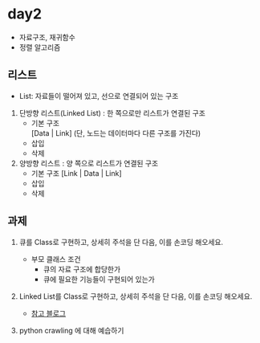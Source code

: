 # day2
- 자료구조, 재귀함수
- 정렬 알고리즘  

## 리스트
- List: 자료들이 떨어져 있고, 선으로 연결되어 있는 구조
1. 단방향 리스트(Linked List) : 한 쪽으로만 리스트가 연결된 구조
    - 기본 구조    
        [Data | Link] (단, 노드는 데이터마다 다른 구조를 가진다)
    - 삽입
    - 삭제
2. 양방향 리스트 : 양 쪽으로 리스트가 연결된 구조
    - 기본 구조
        [Link | Data | Link]
    - 삽입
    - 삭제

## 과제
1. 큐를 Class로 구현하고, 상세히 주석을 단 다음, 이를 손코딩 해오세요.  
    - 부모 클래스 조건   
        - 큐의 자료 구조에 합당한가  
        - 큐에 필요한 기능들이 구현되어 있는가  

2. Linked List를 Class로 구현하고, 상세히 주석을 단 다음, 이를 손코딩 해오세요.
    - [참고 블로그](https://wayhome25.github.io/cs/2017/04/17/cs-19/)

3. python crawling 에 대해 예습하기 